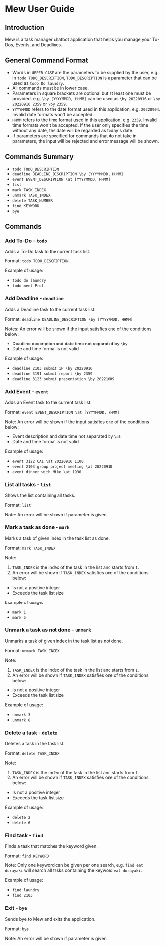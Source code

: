 # Mew User Guide

## Introduction
Mew is a task manager chatbot application that helps you manage your To-Dos, Events, and Deadlines.

## General Command Format
- Words in `UPPER_CASE` are the parameters to be supplied by the user, e.g. in `todo TODO_DESCRIPTION`, `TODO_DESCRIPTION` is a parameter that can be used as `todo Do laundry`.
- All commands must be in lower case.
- Parameters in square brackets are optional but at least one must be provided. e.g. `\by [YYYYMMDD, HHMM]` can be used as `\by 20220916` or `\by 20220916 2359` or `\by 2359`.
- `YYYYMMDD` refers to the date format used in this application, e.g. `20220904`. Invalid date formats won't be accepted.
- `HHMM` refers to the time format used in this application, e.g. `2359`. Invalid time formats won't be accepted. If the user only specifies the time without any date, the date will be regarded as today's date.
- If parameters are specified for commands that do not take in parameters, the input will be rejected and error message will be shown.

## Commands Summary
- `todo TODO_DESCRIPTION`
- `deadline DEADLINE_DESCRIPTION \by [YYYYMMDD, HHMM]`
- `event EVENT_DESCRIPTION \at [YYYYMMDD, HHMM]`
- `list`
- `mark TASK_INDEX`
- `unmark TASK_INDEX`
- `delete TASK_NUMBER`
- `find KEYWORD`
- `bye`

## Commands

### Add To-Do - `todo`

Adds a To-Do task to the current task list.

Format: `todo TODO_DESCRIPTION`

Example of usage: 

- `todo do laundry`
- `todo meet Prof`

### Add Deadline - `deadline`

Adds a Deadline task to the current task list.

Format: `deadline DEADLINE_DESCRIPTION \by [YYYYMMDD, HHMM]`

Notes:
An error will be shown if the input satisfies one of the conditions below:
- Deadline description and date time not separated by `\by`
- Date and time format is not valid


Example of usage:
- `deadline 2103 submit iP \by 20220916`
- `deadline 3191 submit report \by 2359`
- `deadline 3123 submit presentation \by 20221009`

### Add Event - `event`

Adds an Event task to the current task list.

Format: `event EVENT_DESCRIPTION \at [YYYYMMDD, HHMM]`

Note:
An error will be shown if the input satisfies one of the conditions below:
- Event description and date time not separated by `\at`
- Date and time format is not valid


Example of usage:
- `event 3122 CA1 \at 20220916 1100`
- `event 2103 group project meeting \at 20220918`
- `event dinner with Mike \at 1930`

### List all tasks - `list`

Shows the list containing all tasks.

Format: `list`

Note:
An error will be shown if parameter is given

### Mark a task as done - `mark`

Marks a task of given index in the task list as done.

Format: `mark TASK_INDEX`

Note:
1. `TASK_INDEX` is the index of the task in the list and starts from `1`.
1. An error will be shown if `TASK_INDEX` satisfies one of the conditions below:
- Is not a positive integer
- Exceeds the task list size

Example of usage:
- `mark 1`
- `mark 5`

###  Unmark a task as not done - `unmark`

Unmarks a task of given index in the task list as not done.

Format: `unmark TASK_INDEX`

Note:
1. `TASK_INDEX` is the index of the task in the list and starts from `1`.
1. An error will be shown if `TASK_INDEX` satisfies one of the conditions below:
- Is not a positive integer
- Exceeds the task list size

Example of usage:
- `unmark 3`
- `unmark 8`

### Delete a task - `delete`

Deletes a task in the task list.

Format: `delete TASK_INDEX`

Note:
1. `TASK_INDEX` is the index of the task in the list and starts from `1`.
1. An error will be shown if `TASK_INDEX` satisfies one of the conditions below:
- Is not a positive integer
- Exceeds the task list size

Example of usage:
- `delete 2`
- `delete 6`

### Find task - `find`

Finds a task that matches the keyword given.

Format: `find KEYWORD`

Note:
Only one keyword can be given per one search, e.g. `find eat dorayaki` will search all tasks containing the keyword `eat dorayaki`.

Example of usage:
- `find laundry`
- `find 2103`

### Exit - `bye`

Sends bye to Mew and exits the application.

Format: `bye`

Note:
An error will be shown if parameter is given
